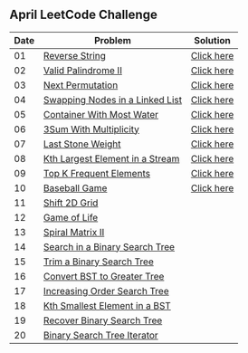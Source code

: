 ## April LeetCode Challenge

| Date | Problem | Solution |
| ---- | ------- | -------- |
| 01 | [Reverse String](https://leetcode.com/problems/reverse-string/) | [Click here](https://github.com/sadab-halim/Leetcode-Solutions/blob/main/Java/Reverse_String.java) |
| 02 | [Valid Palindrome II](https://leetcode.com/problems/valid-palindrome-ii/) | [Click here](https://github.com/sadab-halim/Leetcode-Solutions/blob/main/Java/Valid_Palindrome_II.java) |
| 03 | [Next Permutation](https://leetcode.com/problems/next-permutation/) | [Click here](https://github.com/sadab-halim/Leetcode-Solutions/blob/main/Java/Next_Permutation.java) |
| 04 | [Swapping Nodes in a Linked List](https://leetcode.com/problems/swapping-nodes-in-a-linked-list/) | [Click here](https://github.com/sadab-halim/Leetcode-Solutions/blob/main/Java/Swapping_Nodes_in_a_Linked_List.java) |
| 05 | [Container With Most Water](https://leetcode.com/problems/container-with-most-water/) | [Click here](https://github.com/sadab-halim/Leetcode-Solutions/blob/main/Java/Contains_Most_Water.java) |
| 06 | [3Sum With Multiplicity](https://leetcode.com/problems/3sum-with-multiplicity/) | [Click here](https://github.com/sadab-halim/Leetcode-Solutions/blob/main/Java/3Sum_With_Multiplicity.java) |
| 07 | [Last Stone Weight](https://leetcode.com/problems/last-stone-weight/) | [Click here](https://github.com/sadab-halim/Leetcode-Solutions/blob/main/Java/Last_Stone_Weight.java) |
| 08 | [Kth Largest Element in a Stream](https://leetcode.com/problems/kth-largest-element-in-a-stream/) | [Click here](https://github.com/sadab-halim/Leetcode-Solutions/blob/main/Java/Kth_Largest_Element_in_a_Stream.java) |
| 09 | [Top K Frequent Elements](https://leetcode.com/problems/top-k-frequent-elements/) | [Click here](https://github.com/sadab-halim/Leetcode-Solutions/blob/main/Java/Top_K_Frequent_Elements.java) |
| 10 | [Baseball Game](https://leetcode.com/problems/baseball-game/) | [Click here](https://github.com/sadab-halim/Leetcode-Solutions/blob/main/Java/Baseball_Game.java) |
| 11 | [Shift 2D Grid](https://leetcode.com/problems/shift-2d-grid/) |
| 12 | [Game of Life](https://leetcode.com/problems/game-of-life/) |
| 13 | [Spiral Matrix II](https://leetcode.com/problems/spiral-matrix-ii/) |
| 14 | [Search in a Binary Search Tree](https://leetcode.com/problems/search-in-a-binary-search-tree/) |
| 15 | [Trim a Binary Search Tree](https://leetcode.com/problems/trim-a-binary-search-tree/) |
| 16 | [Convert BST to Greater Tree](https://leetcode.com/problems/convert-bst-to-greater-tree/) |
| 17 | [Increasing Order Search Tree](https://leetcode.com/problems/increasing-order-search-tree/) |
| 18 | [Kth Smallest Element in a BST](https://leetcode.com/problems/kth-smallest-element-in-a-bst/) |
| 19 | [Recover Binary Search Tree](https://leetcode.com/problems/recover-binary-search-tree/) |
| 20 | [Binary Search Tree Iterator](https://leetcode.com/problems/binary-search-tree-iterator/) | 